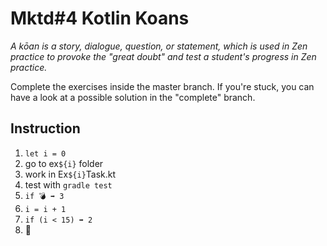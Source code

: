 
# Mktd#4 Kotlin Koans

_A kōan is a story, dialogue, question, or statement, which is used in Zen practice to provoke the "great doubt" and test a student's progress in Zen practice._

Complete the exercises inside the master branch. If you're stuck, you can have a look at a possible solution in the "complete" branch.

## Instruction

1. `let i = 0`
2. go to ex`${i}` folder
3. work in Ex`${i}`Task.kt
4. test with `gradle test`
5. `if 💣 ➡️ 3`
6. `i = i + 1`
7. `if (i < 15) ➡️ 2`
8. 🎉  
